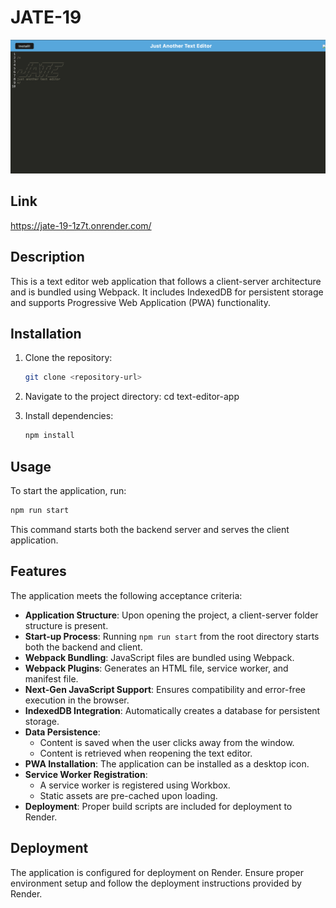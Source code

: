 # JATE-19

![J-1](./assets/images/J-1.png)

## Link
https://jate-19-1z7t.onrender.com/

## Description
This is a text editor web application that follows a client-server architecture and is bundled using Webpack. It includes IndexedDB for persistent storage and supports Progressive Web Application (PWA) functionality.

## Installation
1. Clone the repository:
   ```sh
   git clone <repository-url>
   ```
2. Navigate to the project directory:
   cd text-editor-app

3. Install dependencies:
   ```sh
   npm install
   ```

## Usage
To start the application, run:
```sh
npm run start
```
This command starts both the backend server and serves the client application.

## Features
The application meets the following acceptance criteria:

- **Application Structure**: Upon opening the project, a client-server folder structure is present.
- **Start-up Process**: Running `npm run start` from the root directory starts both the backend and client.
- **Webpack Bundling**: JavaScript files are bundled using Webpack.
- **Webpack Plugins**: Generates an HTML file, service worker, and manifest file.
- **Next-Gen JavaScript Support**: Ensures compatibility and error-free execution in the browser.
- **IndexedDB Integration**: Automatically creates a database for persistent storage.
- **Data Persistence**:
  - Content is saved when the user clicks away from the window.
  - Content is retrieved when reopening the text editor.
- **PWA Installation**: The application can be installed as a desktop icon.
- **Service Worker Registration**:
  - A service worker is registered using Workbox.
  - Static assets are pre-cached upon loading.
- **Deployment**: Proper build scripts are included for deployment to Render.

## Deployment
The application is configured for deployment on Render. Ensure proper environment setup and follow the deployment instructions provided by Render.
